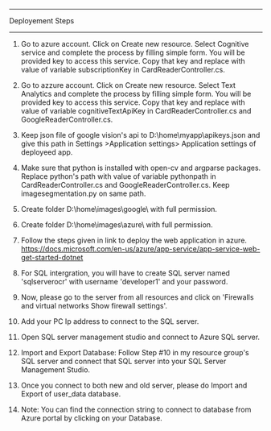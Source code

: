 
*****************
Deployement Steps
*****************

1) Go to azure account. Click on Create new resource. Select Cognitive service and complete the process by filling simple form. You will be provided key to access this service.
   Copy that key and replace with value of variable subscriptionKey in CardReaderController.cs.

2) Go to azzure account. Click on Create new resource. Select Text Analytics and complete the process by filling simple form. You will be provided key to access this service.
   Copy that key and replace with value of variable cognitiveTextApiKey in CardReaderController.cs and GoogleReaderController.cs.  
 
3) Keep json file of google vision's api to D:\home\myapp\apikeys.json and give this path in Settings >Application settings> Application settings of deployeed app.
 
4) Make sure that python is installed with open-cv and argparse packages. Replace python's path with value of variable pythonpath in CardReaderController.cs and GoogleReaderController.cs.  Keep imagesegmentation.py on same path. 

5) Create folder D:\\home\\images\\google\\ with full permission. 

6) Create folder D:\\home\\images\\azure\\ with full permission. 
   
7) Follow the steps given in link to deploy the web application in azure.
https://docs.microsoft.com/en-us/azure/app-service/app-service-web-get-started-dotnet

8) For SQL intergration, you will have to create SQL server named 'sqlserverocr' with username 'developer1' and your password. 

9) Now, please go to the server from all resources and click on 'Firewalls and virtual networks Show firewall settings'.

10) Add your PC Ip address to connect to the SQL server.

11) Open SQL server management studio and connect to Azure SQL server.

12) Import and Export Database: Follow Step #10 in my resource group's SQL server and connect that SQL server into your SQL Server Management Studio.

13) Once you connect to both new and old server, please do Import and Export of user_data database. 

14) Note: You can find the connection string to connect to database from Azure portal by clicking on your Database. 

